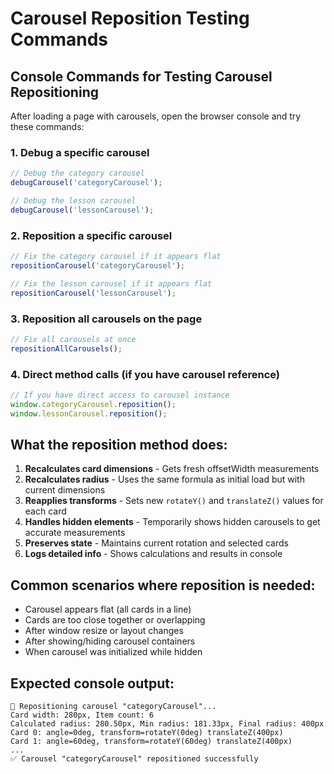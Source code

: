# Carousel Reposition Testing Commands

## Console Commands for Testing Carousel Repositioning

After loading a page with carousels, open the browser console and try these commands:

### 1. Debug a specific carousel
```javascript
// Debug the category carousel
debugCarousel('categoryCarousel');

// Debug the lesson carousel  
debugCarousel('lessonCarousel');
```

### 2. Reposition a specific carousel
```javascript
// Fix the category carousel if it appears flat
repositionCarousel('categoryCarousel');

// Fix the lesson carousel if it appears flat
repositionCarousel('lessonCarousel');
```

### 3. Reposition all carousels on the page
```javascript
// Fix all carousels at once
repositionAllCarousels();
```

### 4. Direct method calls (if you have carousel reference)
```javascript
// If you have direct access to carousel instance
window.categoryCarousel.reposition();
window.lessonCarousel.reposition();
```

## What the reposition method does:

1. **Recalculates card dimensions** - Gets fresh offsetWidth measurements
2. **Recalculates radius** - Uses the same formula as initial load but with current dimensions
3. **Reapplies transforms** - Sets new `rotateY()` and `translateZ()` values for each card
4. **Handles hidden elements** - Temporarily shows hidden carousels to get accurate measurements
5. **Preserves state** - Maintains current rotation and selected cards
6. **Logs detailed info** - Shows calculations and results in console

## Common scenarios where reposition is needed:

- Carousel appears flat (all cards in a line)
- Cards are too close together or overlapping
- After window resize or layout changes
- After showing/hiding carousel containers
- When carousel was initialized while hidden

## Expected console output:
```
🔄 Repositioning carousel "categoryCarousel"...
Card width: 280px, Item count: 6
Calculated radius: 280.50px, Min radius: 181.33px, Final radius: 400px
Card 0: angle=0deg, transform=rotateY(0deg) translateZ(400px)
Card 1: angle=60deg, transform=rotateY(60deg) translateZ(400px)
...
✅ Carousel "categoryCarousel" repositioned successfully
```
